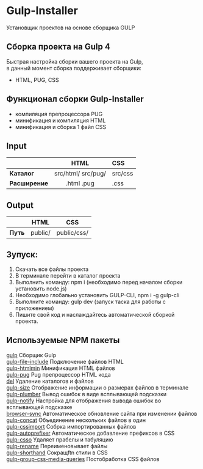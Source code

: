 # Gulp-Installer
Установщик проектов на основе сборщика GULP

## Сборка проекта на Gulp 4
Быстрая настройка сборки вашего проекта на Gulp,    
в данный момент сборка поддерживает сборщики:
- HTML, PUG, CSS

## Функционал сборки Gulp-Installer
- компиляция препроцессора PUG
- минификация и компиляция HTML
- минификация и сборка 1 файл CSS

## Input
|                |          HTML         |    CSS  |
|:---------------|:---------------------:|:--------|
| **Каталог**    | src/html/ src/pug/    | src/css |
| **Расширение** | .html .pug            | .css    |

## Output
|           |   HTML  |      CSS      |
|:---------:|:-------:|:-------------:|
| **Путь**  | public/ | public/css/   |

## Зупуск:  
1. Скачать все файлы проекта  
2. В терминале перейти в каталог проекта  
3. Выполнить команду: npm i (необходимо перед началом сборки установить node.js)  
4. Необходимо глобально установить GULP-CLI, npm i -g gulp-cli
5. Выполните команду: gulp dev (запуск таска для работы с приложением)  
6. Пишите свой код и наслаждайтесь автоматической сборкой проекта.

## Используемые NPM пакеты
[gulp](https://www.npmjs.com/package/gulp) Сборщик Gulp    
[gulp-file-include](https://www.npmjs.com/package/gulp-file-include) Подключение файлов HTML    
[gulp-htmlmin](https://www.npmjs.com/package/gulp-htmlmin) Минификация HTML файлов    
[gulp-pug](https://www.npmjs.com/package/gulp-pug) Pug препроцессор HTML кода    
[del](https://www.npmjs.com/package/del) Удаление каталогов и файлов    
[gulp-size](https://www.npmjs.com/package/gulp-size) Отображение информации о размерах файлов в терминале    
[gulp-plumber](https://www.npmjs.com/package/gulp-plumber) Вывод ошибок в виде всплывающей подсказки    
[gulp-notify](https://www.npmjs.com/package/gulp-notify) Настройка для отображения вывода ошибок во всплывающей подсказке    
[browser-sync](https://browsersync.io/docs/gulp) Автоматическое обновление сайта при изменении файлов    
[gulp-concat](https://www.npmjs.com/package/gulp-concat) Объединение нескольких файлов в один    
[gulp-cssimport](https://www.npmjs.com/package/gulp-cssimport) Собрка импортированных файлов    
[gulp-autoprefixer](https://www.npmjs.com/package/gulp-autoprefixer) Автоматическое добавление префиксов в CSS    
[gulp-csso](https://www.npmjs.com/package/gulp-csso) Удаляет прабелы и табуляцию    
[gulp-rename](https://www.npmjs.com/package/gulp-rename) Переименовывает файлы    
[gulp-shorthand](https://www.npmjs.com/package/gulp-shorthand) Сокращftn стили в CSS    
[gulp-group-css-media-queries](https://www.npmjs.com/package/gulp-group-css-media-queries) Постобработка CSS файлов    